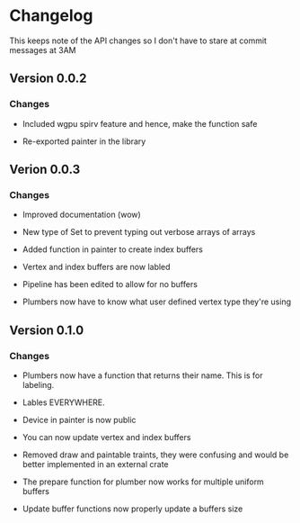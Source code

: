 # Changelog

This keeps note of the API changes so I don't have to stare at commit messages at 3AM

## Version 0.0.2

### Changes

- Included wgpu spirv feature and hence, make the function safe

- Re-exported painter in the library

## Verion 0.0.3

### Changes

- Improved documentation (wow)

- New type of Set to prevent typing out verbose arrays of arrays

- Added function in painter to create index buffers

- Vertex and index buffers are now labled

- Pipeline has been edited to allow for no buffers

- Plumbers now have to know what user defined vertex type they're using

## Version 0.1.0

### Changes

- Plumbers now have a function that returns their name. This is for labeling.

- Lables EVERYWHERE.

- Device in painter is now public

- You can now update vertex and index buffers

- Removed draw and paintable traints, they were confusing and would be better implemented in an external crate

- The prepare function for plumber now works for multiple uniform buffers

- Update buffer functions now properly update a buffers size
